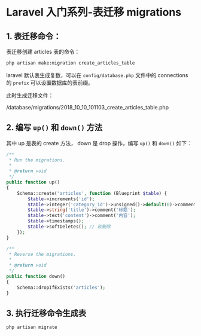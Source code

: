 # Laravel 入门系列-表迁移 migrations

## 1. 表迁移命令：

表迁移创建 articles 表的命令：
```bash
php artisan make:migration create_articles_table
```
laravel 默认表生成复数，可以在 `config/database.php` 文件中的 connections 的 `prefix` 可以设置数据库的表前缀。

此时生成迁移文件：

/database/migrations/2018_10_10_101103_create_articles_table.php

## 2. 编写 `up()` 和 `down()` 方法
其中 up 是表的 create 方法， down 是 drop 操作，编写 `up()` 和 `down()` 如下：

```php
/**
 * Run the migrations.
 *
 * @return void
 */
public function up()
{
    Schema::create('articles', function (Blueprint $table) {
        $table->increments('id');
        $table->integer('category_id')->unsigned()->default(0)->comment('分类id');
        $table->string('title')->comment('标题');
        $table->text('content')->comment('内容');
        $table->timestamps();
        $table->softDeletes(); // 软删除
    });
}

/**
 * Reverse the migrations.
 *
 * @return void
 */
public function down()
{
    Schema::dropIfExists('articles');
}

```

## 3. 执行迁移命令生成表
```bash
php artisan migrate
```
